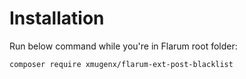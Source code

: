 
# Installation

Run below command while you're in Flarum root folder:

```
composer require xmugenx/flarum-ext-post-blacklist
```
